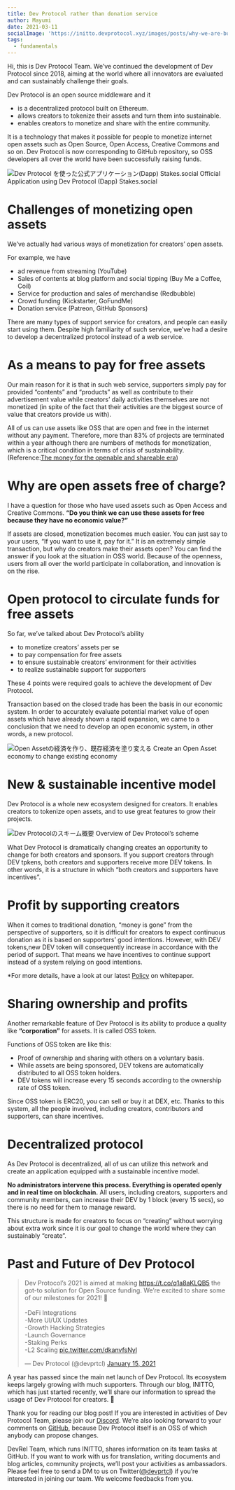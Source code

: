 ```yaml
---
title: Dev Protocol rather than donation service
author: Mayumi
date: 2021-03-11
socialImage: 'https://initto.devprotocol.xyz/images/posts/why-we-are-building-dev-protocol-not-a-donation-service/ogp-en.png'
tags:
  - fundamentals
---
```


Hi, this is Dev Protocol Team.
We’ve continued the development of Dev Protocol since 2018, aiming at the world where all innovators are evaluated and can sustainably challenge their goals.

Dev Protocol is an open source middleware and it

- is a decentralized protocol built on Ethereum.
- allows creators to tokenize their assets and turn them into sustainable.
- enables creators to monetize and share with the entire community.

 It is a technology that makes it possible for people to monetize internet open assets such as Open Source, Open Access, Creative Commons and so on.
Dev Protocol is now corresponding to GitHub repository, so OSS developers all over the world have been successfully raising funds.

![Dev Protocol を使った公式アプリケーション(Dapp) Stakes.social](/images/posts/why-we-are-building-dev-protocol-not-a-donation-service/stakes-social_top.png)
Official Application using Dev Protocol (Dapp) Stakes.social

# Challenges of monetizing open assets

We’ve actually had various ways of monetization for creators’ open assets.

For example, we have

- ad revenue from streaming (YouTube)
- Sales of contents at blog platform and social tipping (Buy Me a Coffee, Coil)
- Service for production and sales of merchandise (Redbubble)
- Crowd funding (Kickstarter, GoFundMe)
- Donation service (Patreon, GitHub Sponsors)

There are many types of support service for creators, and people can easily start using them. Despite high familiarity of such service, we’ve had a desire to develop a decentralized protocol instead of a web service.

# As a means to pay for free assets

Our main reason for it is that in such web service, supporters simply pay for  provided “contents” and “products” as well as contribute to their advertisement value while creators’ daily activities themselves are not monetized (in spite of the fact that their activities are the biggest source of value that creators provide us with).

All of us can use assets like OSS that are open and free in the internet without any payment. Therefore, more than 83% of projects are terminated within a year although there are numbers of methods for monetization, which is a critical condition in terms of crisis of sustainability. (Reference:[The money for the openable and shareable era](https://speakerdeck.com/aggre/the-money-for-the-openable-and-shareable-era))

# Why are open assets free of charge?

I have a question for those who have used assets such as Open Access and Creative Commons. **“Do you think we can use these assets for free because they have no economic value?”** 

If assets are closed, monetization becomes much easier. You can just say to your users, “If you want to use it, pay for it.” It is an extremely simple transaction, but why do creators make their assets open? You can find the answer if you look at the situation in OSS world.
Because of the openness, users from all over the world participate in collaboration, and innovation is on the rise.

# Open protocol to circulate funds for free assets

So far, we’ve talked about Dev Protocol’s ability

- to monetize creators’ assets per se
- to pay compensation for free assets
- to ensure sustainable creators’ environment for their activities
- to realize sustainable support for supporters

These 4 points were required goals to achieve the development of Dev Protocol.

Transaction based on the closed trade has been the basis in our economic system. In order to accurately evaluate potential market value of open assets which have already shown a rapid expansion, we came to a conclusion that we need to develop an open economic system, in other words, a new protocol.

![Open Assetの経済を作り、既存経済を塗り変える](/images/posts/why-we-are-building-dev-protocol-not-a-donation-service/open-asset-economy.png)
Create an Open Asset economy to change existing economy

# New & sustainable incentive model

Dev Protocol is a whole new ecosystem designed for creators. It enables creators to tokenize open assets, and to use great features to grow their projects.

![Dev Protocolのスキーム概要](/images/posts/why-we-are-building-dev-protocol-not-a-donation-service/dev-protocol_schemeoutline_for_EN.png)
Overview of Dev Protocol’s scheme

What Dev Protocol is dramatically changing creates an opportunity to change for both creators and sponsors.
If you support creators through DEV tpkens, both creators and supporters receive more DEV tokens. In other words, it is a structure in which “both creators and supporters have incentives”.

# Profit by supporting creators

When it comes to traditional donation, “money is gone” from the perspective of supporters, so it is difficult for creators to expect continuous donation as it is based on supporters’ good intentions. However, with DEV tokens,new DEV token will consequently increase in accordance with the period of support. That means we have incentives to continue support instead of a system relying on good intentions.

*For more details, have a look at our latest [Policy](https://github.com/dev-protocol/protocol/blob/master/docs/POLICY.md) on whitepaper.

# Sharing ownership and profits

Another remarkable feature of Dev Protocol is its ability to produce a quality like **“corporation”** for assets. It is called OSS token.

Functions of OSS token are like this:

- Proof of ownership and sharing with others on a voluntary basis.
- While assets are being sponsored, DEV tokens are automatically distributed to all OSS token holders.
- DEV tokens will increase every 15 seconds according to the ownership rate of OSS token.

Since OSS token is ERC20, you can sell or buy it at DEX, etc. Thanks to this system, all the people involved, including creators, contributors and supporters, can share incentives.

# Decentralized protocol

As Dev Protocol is decentralized, all of us can utilize this network and create an application equipped with a sustainable incentive model.

**No administrators intervene this process. Everything is operated openly and in real time on blockchain.** All users, including creators, supporters and community members, can increase their DEV by 1 block (every 15 secs), so there is no need for them to manage reward.

This structure is made for creators to focus on “creating” without worrying about extra work since it is our goal to change the world where they can sustainably “create”.

# Past and Future of Dev Protocol

<blockquote class="twitter-tweet"><p lang="en" dir="ltr">Dev Protocol’s 2021 is aimed at making <a href="https://t.co/q1a8aKLQB5">https://t.co/q1a8aKLQB5</a> the got-to solution for Open Source funding. We’re excited to share some of our milestones for 2021! 🎉 <br><br>-DeFi Integrations<br>-More UI/UX Updates<br>-Growth Hacking Strategies<br>-Launch Governance<br>-Staking Perks<br>-L2 Scaling <a href="https://t.co/dkanvfsNyl">pic.twitter.com/dkanvfsNyl</a></p>&mdash; Dev Protocol (@devprtcl) <a href="https://twitter.com/devprtcl/status/1350126479141728259?ref_src=twsrc%5Etfw">January 15, 2021</a></blockquote> <script async src="https://platform.twitter.com/widgets.js" charset="utf-8"></script>

A year has passed since the main net launch of Dev Protocol. Its ecosystem keeps largely growing with much supporters. Through our blog, INITTO, which has just started recently, we’ll share our information to spread the usage of Dev Protocol for creators. 🐇

Thank you for reading our blog post! 
If you are interested in activities of Dev Protocol Team, please join our [Discord]((https://discord.gg/VwJp4KM)). We’re also looking forward to your comments on [GitHub](https://github.com/dev-protocol/DIPs), because Dev Protocol itself is an OSS of which anybody can propose changes.

DevRel Team, which runs INITTO, shares information on its team tasks at GitHub. If you want to work with us for translation, writing documents and blog articles, community projects, we’ll post your activities as ambassadors.
Please feel free to send a DM to us on Twitter([@devprtcl](https://twitter.com/devprtcl)) if you’re interested in joining our team. We welcome feedbacks from you.